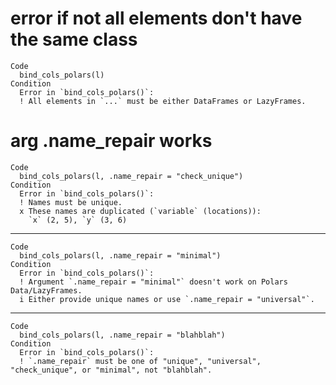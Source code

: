 # error if not all elements don't have the same class

    Code
      bind_cols_polars(l)
    Condition
      Error in `bind_cols_polars()`:
      ! All elements in `...` must be either DataFrames or LazyFrames.

# arg .name_repair works

    Code
      bind_cols_polars(l, .name_repair = "check_unique")
    Condition
      Error in `bind_cols_polars()`:
      ! Names must be unique.
      x These names are duplicated (`variable` (locations)):
        `x` (2, 5), `y` (3, 6)

---

    Code
      bind_cols_polars(l, .name_repair = "minimal")
    Condition
      Error in `bind_cols_polars()`:
      ! Argument `.name_repair = "minimal"` doesn't work on Polars Data/LazyFrames.
      i Either provide unique names or use `.name_repair = "universal"`.

---

    Code
      bind_cols_polars(l, .name_repair = "blahblah")
    Condition
      Error in `bind_cols_polars()`:
      ! `.name_repair` must be one of "unique", "universal", "check_unique", or "minimal", not "blahblah".

